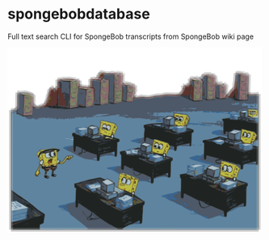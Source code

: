 # spongebobdatabase
Full text search CLI for SpongeBob transcripts from SpongeBob wiki page
<p align="center">
    <img src="misc/header.png">
</p>
